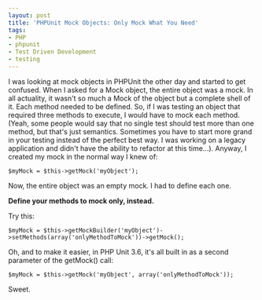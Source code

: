 ```yaml
---
layout: post
title: 'PHPUnit Mock Objects: Only Mock What You Need'
tags:
- PHP
- phpunit
- Test Driven Development
- testing
---
```

I was looking at mock objects in PHPUnit the other day and started to get confused.  When I asked for a Mock object, the entire object was a mock.  In all actuality, it wasn't so much a Mock of the object but a complete shell of it.  Each method needed to be defined.  So, if I was testing an object that required three methods to execute, I would have to mock each method.  (Yeah, some people would say that no single test should test more than one method, but that's just semantics.  Sometimes you have to start more grand in your testing instead of the perfect best way.  I was working on a legacy application and didn't have the ability to refactor at this time...).  Anyway, I created my mock in the normal way I knew of:

```php?start_inline=1
$myMock = $this->getMock('myObject');
```

Now, the entire object was an empty mock.  I had to define each one.  

**Define your methods to mock only, instead.**

Try this:

```php?start_inline=1
$myMock = $this->getMockBuilder('myObject')->setMethods(array('onlyMethodToMock'))->getMock();
```

Oh, and to make it easier, in PHP Unit 3.6, it's all built in as a second parameter of the getMock() call:

```php?start_inline=1
$myMock = $this->getMock('myObject', array('onlyMethodToMock'));
```

Sweet.
